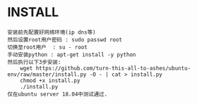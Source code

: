 # INSTALL
    安装前先配置好网络环境(ip dns等)
    然后设置root用户密码 : sudo passwd root
    切换至root用户  : su - root
    手动安装python : apt-get install -y python
    然后执行以下3步安装:
        wget https://github.com/turn-this-all-to-ashes/ubuntu-env/raw/master/install.py -O - | cat > install.py
        chmod +x install.py
        ./install.py
    仅在ubuntu server 18.04中测试通过.
